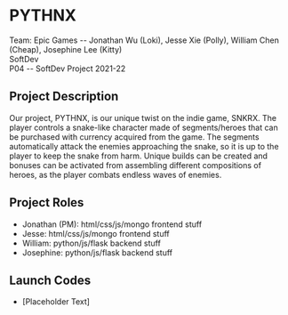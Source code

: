 # PYTHNX

Team: Epic Games -- Jonathan Wu (Loki), Jesse Xie (Polly), William Chen (Cheap), Josephine Lee (Kitty)  
SoftDev  
P04 -- SoftDev Project 2021-22

## Project Description
Our project, PYTHNX, is our unique twist on the indie game, SNKRX. The player controls a snake-like character made of segments/heroes that can be purchased with currency acquired from the game. The segments automatically attack the enemies approaching the snake, so it is up to the player to keep the snake from harm. Unique builds can be created and bonuses can be activated from assembling different compositions of heroes, as the player combats endless waves of enemies. 

## Project Roles
- Jonathan (PM): html/css/js/mongo frontend stuff
- Jesse: html/css/js/mongo frontend stuff
- William: python/js/flask backend stuff
- Josephine: python/js/flask backend stuff

## Launch Codes
- [Placeholder Text]
